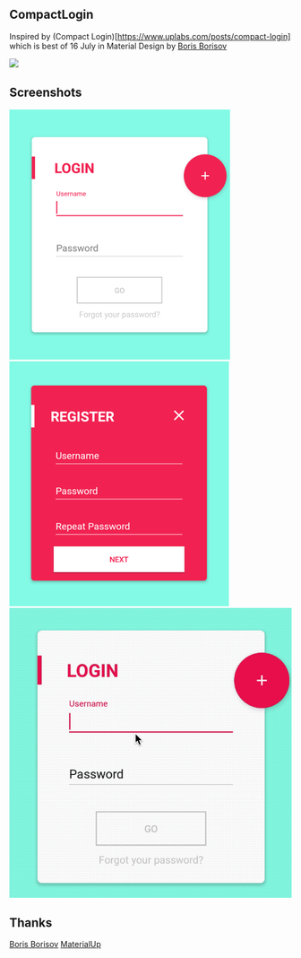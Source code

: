 ## CompactLogin
Inspired by (Compact Login)[https://www.uplabs.com/posts/compact-login] which is best of 16 July in Material Design by [Boris Borisov](https://www.uplabs.com/noxiousone)

![](https://assets.materialup.com/uploads/e02de5c5-ffda-4e71-8669-45d2da2b3286/loginanime2.gif)

## Screenshots
![](./screenshots/login.png) ![](./screenshots/register.png)
![](./screenshots/compactlogin.gif)

## Thanks
[Boris Borisov](https://www.uplabs.com/noxiousone)
[MaterialUp](https://www.uplabs.com/material)

